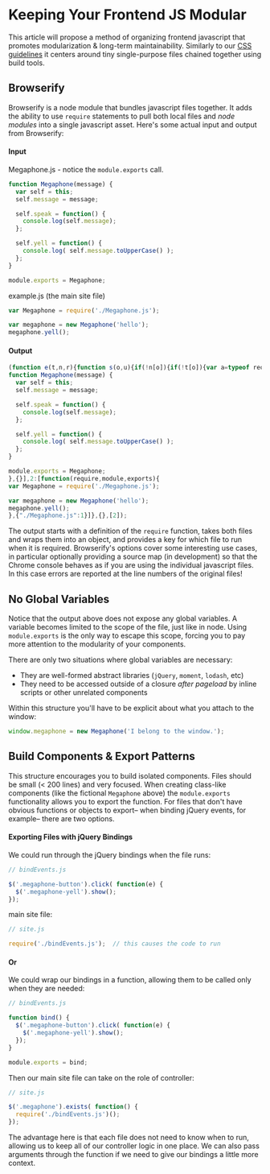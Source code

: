 # Keeping Your Frontend JS Modular

This article will propose a method of organizing frontend javascript that promotes modularization & long-term maintainability. Similarly to our [CSS guidelines](/CSS/overview.md) it centers around tiny single-purpose files chained together using build tools.

## Browserify

Browserify is a node module that bundles javascript files together. It adds the ability to use `require` statements to pull both local files and _node modules_ into a single javascript asset. Here's some actual input and output from Browserify:

#### Input

Megaphone.js - notice the `module.exports` call.
```javascript
function Megaphone(message) {
  var self = this;
  self.message = message;

  self.speak = function() {
    console.log(self.message);
  };

  self.yell = function() {
    console.log( self.message.toUpperCase() );
  };
}

module.exports = Megaphone;
```

example.js (the main site file)
```javascript
var Megaphone = require('./Megaphone.js');

var megaphone = new Megaphone('hello');
megaphone.yell();
```

#### Output

```javascript
(function e(t,n,r){function s(o,u){if(!n[o]){if(!t[o]){var a=typeof require=="function"&&require;if(!u&&a)return a(o,!0);if(i)return i(o,!0);throw new Error("Cannot find module '"+o+"'")}var f=n[o]={exports:{}};t[o][0].call(f.exports,function(e){var n=t[o][1][e];return s(n?n:e)},f,f.exports,e,t,n,r)}return n[o].exports}var i=typeof require=="function"&&require;for(var o=0;o<r.length;o++)s(r[o]);return s})({1:[function(require,module,exports){
function Megaphone(message) {
  var self = this;
  self.message = message;

  self.speak = function() {
    console.log(self.message);
  };

  self.yell = function() {
    console.log( self.message.toUpperCase() );
  };
}

module.exports = Megaphone;
},{}],2:[function(require,module,exports){
var Megaphone = require('./Megaphone.js');

var megaphone = new Megaphone('hello');
megaphone.yell();
},{"./Megaphone.js":1}]},{},[2]);
```

The output starts with a definition of the `require` function, takes both files and wraps them into an object, and provides a key for which file to run when it is required. Browserify's options cover some interesting use cases, in particular optionally providing a source map (in development) so that the Chrome console behaves as if you are using the individual javascript files. In this case errors are reported at the line numbers of the original files!

## No Global Variables

Notice that the output above does not expose any global variables. A variable becomes limited to the scope of the file, just like in node. Using `module.exports` is the only way to escape this scope, forcing you to pay more attention to the modularity of your components.

There are only two situations where global variables are necessary:
  - They are well-formed abstract libraries (`jQuery`, `moment`, `lodash`, etc)
  - They need to be accessed outside of a closure _after pageload_ by inline scripts or other unrelated components

Within this structure you'll have to be explicit about what you attach to the window:

```javascript
window.megaphone = new Megaphone('I belong to the window.');
```

## Build Components & Export Patterns

This structure encourages you to build isolated components. Files should be small (< 200 lines) and very focused. When creating class-like components (like the fictional `Megaphone` above) the `module.exports` functionality allows you to export the function. For files that don't have obvious functions or objects to export– when binding jQuery events, for example– there are two options.

#### Exporting Files with jQuery Bindings

We could run through the jQuery bindings when the file runs:

```javascript
// bindEvents.js

$('.megaphone-button').click( function(e) {
  $('.megaphone-yell').show();
});
```

main site file:

```javascript
// site.js

require('./bindEvents.js');  // this causes the code to run
```

#### Or

We could wrap our bindings in a function, allowing them to be called only when they are needed:

```javascript
// bindEvents.js

function bind() {
  $('.megaphone-button').click( function(e) {
    $('.megaphone-yell').show();
  });
}

module.exports = bind;
```

Then our main site file can take on the role of controller:

```javascript
// site.js

$('.megaphone').exists( function() {
  require('./bindEvents.js')();
});
```

The advantage here is that each file does not need to know when to run, allowing us to keep all of our controller logic in one place. We can also pass arguments through the function if we need to give our bindings a little more context.